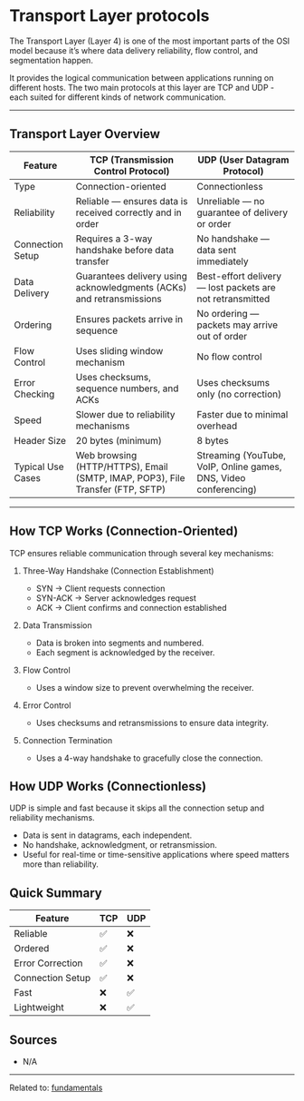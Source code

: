 # Transport Layer protocols

The Transport Layer (Layer 4) is one of the most important parts of the OSI model because it’s where data delivery reliability, flow control, and segmentation happen.

It provides the logical communication between applications running on different hosts.
The two main protocols at this layer are TCP and UDP - each suited for different kinds of network communication.

---

## Transport Layer Overview

| Feature           | TCP (Transmission Control Protocol)                                        | UDP (User Datagram Protocol)                                 |
| --------------------- | ------------------------------------------------------------------------------ | ---------------------------------------------------------------- |
| Type              | Connection-oriented                                                            | Connectionless                                                   |
| Reliability       | Reliable — ensures data is received correctly and in order                     | Unreliable — no guarantee of delivery or order                   |
| Connection Setup  | Requires a 3-way handshake before data transfer                                | No handshake — data sent immediately                             |
| Data Delivery     | Guarantees delivery using acknowledgments (ACKs) and retransmissions           | Best-effort delivery — lost packets are not retransmitted        |
| Ordering          | Ensures packets arrive in sequence                                             | No ordering — packets may arrive out of order                    |
| Flow Control      | Uses sliding window mechanism                                                  | No flow control                                                  |
| Error Checking    | Uses checksums, sequence numbers, and ACKs                                     | Uses checksums only (no correction)                              |
| Speed             | Slower due to reliability mechanisms                                           | Faster due to minimal overhead                                   |
| Header Size       | 20 bytes (minimum)                                                             | 8 bytes                                                          |
| Typical Use Cases | Web browsing (HTTP/HTTPS), Email (SMTP, IMAP, POP3), File Transfer (FTP, SFTP) | Streaming (YouTube, VoIP, Online games, DNS, Video conferencing) |

---

## How TCP Works (Connection-Oriented)

TCP ensures reliable communication through several key mechanisms:

1. Three-Way Handshake (Connection Establishment)

   * SYN → Client requests connection
   * SYN-ACK → Server acknowledges request
   * ACK → Client confirms and connection established

2. Data Transmission

   * Data is broken into segments and numbered.
   * Each segment is acknowledged by the receiver.

3. Flow Control

   * Uses a window size to prevent overwhelming the receiver.

4. Error Control

   * Uses checksums and retransmissions to ensure data integrity.

5. Connection Termination

   * Uses a 4-way handshake to gracefully close the connection.

## How UDP Works (Connectionless)

UDP is simple and fast because it skips all the connection setup and reliability mechanisms.

* Data is sent in datagrams, each independent.
* No handshake, acknowledgment, or retransmission.
* Useful for real-time or time-sensitive applications where speed matters more than reliability.

## Quick Summary

| Feature      | TCP | UDP |
| ---------------- | ------- | ------- |
| Reliable         | ✅       | ❌       |
| Ordered          | ✅       | ❌       |
| Error Correction | ✅       | ❌       |
| Connection Setup | ✅       | ❌       |
| Fast             | ❌       | ✅       |
| Lightweight      | ❌       | ✅       |


## Sources
* N/A


<hr>

Related to: [fundamentals](fundamentals)